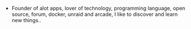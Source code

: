 - Founder of alot apps, lover of technology, programming language, open source, forum, docker, unraid and arcade, I like to discover and learn new things..
  <br>










































































































































































































































































